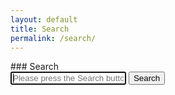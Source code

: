 ```yaml
---
layout: default
title: Search
permalink: /search/
---
```


<article markdown="1">
### <i class="fab fa-searchengin"></i> Search

<div class="wrapper">
  	<input class="input-text" type="text" placeholder="Please press the Search button or press Enter key." id="toSearch" autofocus>
  	<input class="button btn-primary searchButton" type="submit" value="Search">
</div>
<div class="search-result-container">
  	<h5 class="totalSearchResults"></h5>
</div>
</article>